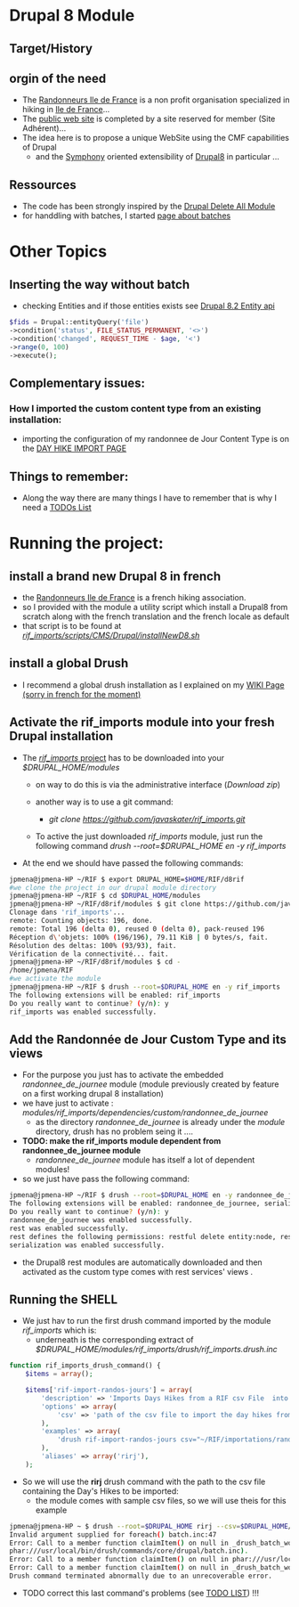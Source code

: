 # Drupal 8 Module
## Target/History

## orgin of the need

* The [Randonneurs Ile de France](http://rifrando.fr/) is a non profit organisation specialized in hiking in [Ile de France](https://en.wikipedia.org/wiki/%C3%8Ele-de-France)...
* The [public web site](http://rifrando.fr/) is completed by a site reserved for member (Site Adhérent)...
* The idea here is to propose a unique WebSite using the CMF capabilities of Drupal
  * and the [Symphony](https://symfony.com/) oriented extensibility of [Drupal8](https://www.drupal.org/8) in particular ...

## Ressources

* The code has been strongly inspired by the [Drupal Delete All Module](https://www.drupal.org/project/delete_all)
* for handdling with batches, I started [page about batches](docs/BATCH.md)

# Other Topics

## Inserting the way without batch
* checking Entities and if those entities exists see [Drupal 8.2 Entity api](https://api.drupal.org/api/drupal/core%21lib%21Drupal%21Core%21Entity%21entity.api.php/group/entity_api/8.2.x)

``` php
$fids = Drupal::entityQuery('file')
->condition('status', FILE_STATUS_PERMANENT, '<>')
->condition('changed', REQUEST_TIME - $age, '<')
->range(0, 100)
->execute();
```
## Complementary issues:

### How I imported the custom content type from an existing installation:

* importing the configuration of my randonnee de Jour Content Type is on the [DAY HIKE IMPORT PAGE](docs/IMPORTS.md)

## Things to remember:
* Along the way there are many things I have to remember that is why I need a [TODOs List](docs/TODO.md)

# Running the project:

## install a brand new Drupal 8 in french

* the [Randonneurs Ile de France](http://rifrando.fr) is a french hiking association.
* so I provided with the module a utility script which install a Drupal8 from scratch along with the french translation and the french locale as default
* that script is to be found at [*rif_imports/scripts/CMS/Drupal/installNewD8.sh*](https://github.com/javaskater/rif_imports/blob/master/scripts/CMS/Drupal/installNewD8.sh)

## install a global Drush

* I recommend a global drush installation as I explained on my [WIKI Page (sorry in french for the moment)](http://wiki.jpmena.eu/index.php?title=Php:drupal8:drush:installation:igpde)

## Activate the rif_imports module into your fresh Drupal installation

* The [*rif_imports*  project](https://github.com/javaskater/rif_imports) has to be downloaded into your *$DRUPAL_HOME/modules*
  * on way to do this is via the administrative interface (_Download zip_)
  * another way is to use a git command:
    * *git clone https://github.com/javaskater/rif_imports.git*

  * To active the just downloaded *rif_imports* module, just run the following command *drush --root=$DRUPAL_HOME en -y rif_imports*

* At the end we should have passed the following commands:

``` bash
jpmena@jpmena-HP ~/RIF $ export DRUPAL_HOME=$HOME/RIF/d8rif
#we clone the project in our drupal module directory
jpmena@jpmena-HP ~/RIF $ cd $DRUPAL_HOME/modules
jpmena@jpmena-HP ~/RIF/d8rif/modules $ git clone https://github.com/javaskater/rif_imports.git
Clonage dans 'rif_imports'...
remote: Counting objects: 196, done.
remote: Total 196 (delta 0), reused 0 (delta 0), pack-reused 196
Réception d\'objets: 100% (196/196), 79.11 KiB | 0 bytes/s, fait.
Résolution des deltas: 100% (93/93), fait.
Vérification de la connectivité... fait.
jpmena@jpmena-HP ~/RIF/d8rif/modules $ cd -
/home/jpmena/RIF
#we activate the module
jpmena@jpmena-HP ~/RIF $ drush --root=$DRUPAL_HOME en -y rif_imports
The following extensions will be enabled: rif_imports
Do you really want to continue? (y/n): y
rif_imports was enabled successfully.                                                                                                               [ok]
```

## Add the Randonnée de Jour Custom Type and its views
* For the purpose you just has to activate the embedded *randonnee_de_journee* module (module previously created by feature on a first working drupal 8 installation)
* we have just to activate : *modules/rif_imports/dependencies/custom/randonnee_de_journee*
  * as the directory *randonnee_de_journee* is already under the *module* directory, drush has no problem seing it ....
* **TODO: make the rif_imports module dependent from randonnee_de_journee module**
  * *randonnee_de_journee* module has itself a lot of dependent modules!
* so we just have pass the following command:

``` bash
jpmena@jpmena-HP ~/RIF $ drush --root=$DRUPAL_HOME en -y randonnee_de_journee
The following extensions will be enabled: randonnee_de_journee, serialization, rest
Do you really want to continue? (y/n): y
randonnee_de_journee was enabled successfully.                                                                                                      [ok]
rest was enabled successfully.                                                                                                                      [ok]
rest defines the following permissions: restful delete entity:node, restful get entity:node, restful patch entity:node, restful post entity:node
serialization was enabled successfully.                                                                                                             [ok]
```

* the Drupal8 rest modules are automatically downloaded and then activated as the custom type comes with rest services' views .

## Running the SHELL

* We just hav to run the first drush command imported by the module *rif_imports* which is:
  * underneath is the corresponding extract of *$DRUPAL_HOME/modules/rif_imports/drush/rif_imports.drush.inc*

``` php
function rif_imports_drush_command() {
    $items = array();

    $items['rif-import-randos-jours'] = array(
        'description' => 'Imports Days Hikes from a RIF csv File  into Drupal (Drupal 8 Rando-Journee content type)',
        'options' => array(
            'csv' => 'path of the csv file to import the day hikes from ...',
        ),
        'examples' => array(
            'drush rif-import-randos-jours csv="~/RIF/importations/randonnees.csv"' => 'import day hikes from the specified csv file',
        ),
        'aliases' => array('rirj'),
    );
```

* So we will use the __rirj__ drush command with the path to the csv file containing the Day's Hikes to be imported:
  * the module comes with sample csv files, so we will use theis for this example

``` bash
jpmena@jpmena-HP ~ $ drush --root=$DRUPAL_HOME rirj --csv=$DRUPAL_HOME/modules/rif_imports/examples/csvfiles/randonnees.csv
Invalid argument supplied for foreach() batch.inc:47                                                                                                [warning]
Error: Call to a member function claimItem() on null in _drush_batch_worker() (line 146 of                                                          [error]
phar:///usr/local/bin/drush/commands/core/drupal/batch.inc).
Error: Call to a member function claimItem() on null in phar:///usr/local/bin/drush/commands/core/drupal/batch.inc on line 146
Error: Call to a member function claimItem() on null in _drush_batch_worker() (line 146 of phar:///usr/local/bin/drush/commands/core/drupal/batch.inc).
Drush command terminated abnormally due to an unrecoverable error.                                                                                  [error]
```

* TODO correct this last command's problems (see [TODO LIST](docs/TODO.md)) !!!
